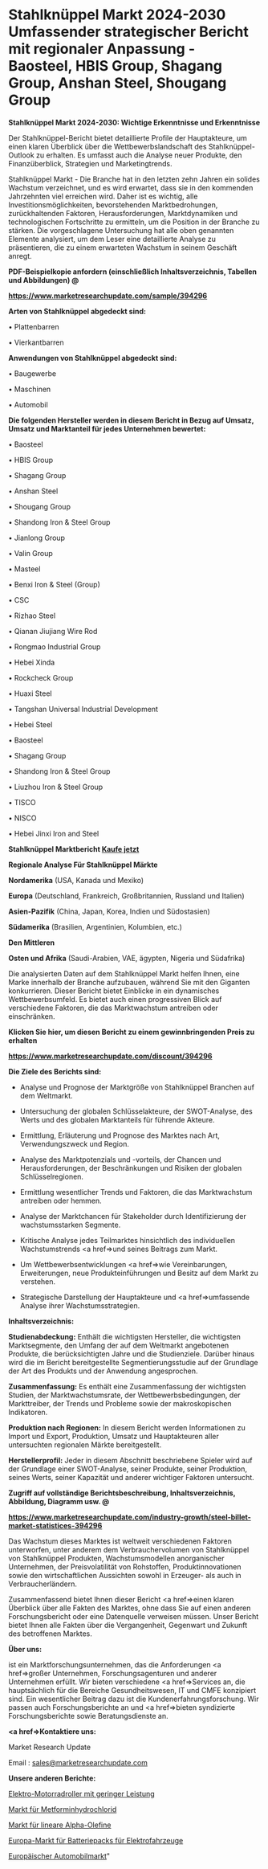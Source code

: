 # Stahlknüppel Markt 2024-2030 Umfassender strategischer Bericht mit regionaler Anpassung - Baosteel, HBIS Group, Shagang Group, Anshan Steel, Shougang Group

<strong>Stahlknüppel Markt 2024-2030: Wichtige Erkenntnisse und Erkenntnisse</strong>

Der Stahlknüppel-Bericht bietet detaillierte Profile der Hauptakteure, um einen klaren Überblick über die Wettbewerbslandschaft des Stahlknüppel-Outlook zu erhalten. Es umfasst auch die Analyse neuer Produkte, den Finanzüberblick, Strategien und Marketingtrends.

Stahlknüppel Markt - Die Branche hat in den letzten zehn Jahren ein solides Wachstum verzeichnet, und es wird erwartet, dass sie in den kommenden Jahrzehnten viel erreichen wird. Daher ist es wichtig, alle Investitionsmöglichkeiten, bevorstehenden Marktbedrohungen, zurückhaltenden Faktoren, Herausforderungen, Marktdynamiken und technologischen Fortschritte zu ermitteln, um die Position in der Branche zu stärken. Die vorgeschlagene Untersuchung hat alle oben genannten Elemente analysiert, um dem Leser eine detaillierte Analyse zu präsentieren, die zu einem erwarteten Wachstum in seinem Geschäft anregt.



<strong><b>PDF-Beispielkopie anfordern (einschließlich Inhaltsverzeichnis, Tabellen und Abbildungen) @ </b></strong>

<strong><a href=https://www.marketresearchupdate.com/sample/394296>

<strong>https://www.marketresearchupdate.com/sample/394296</u></a></strong></strong>



<strong>Arten von Stahlknüppel abgedeckt sind:</strong>

• Plattenbarren

• Vierkantbarren



<strong>Anwendungen von Stahlknüppel abgedeckt sind:</strong>

• Baugewerbe

• Maschinen

• Automobil



<strong>Die folgenden Hersteller werden in diesem Bericht in Bezug auf Umsatz, Umsatz und Marktanteil für jedes Unternehmen bewertet:</strong>

• Baosteel

• HBIS Group

• Shagang Group

• Anshan Steel

• Shougang Group

• Shandong Iron & Steel Group

• Jianlong Group

• Valin Group

• Masteel

• Benxi Iron & Steel (Group)

• CSC

• Rizhao Steel

• Qianan Jiujiang Wire Rod

• Rongmao Industrial Group

• Hebei Xinda

• Rockcheck Group

• Huaxi Steel

• Tangshan Universal Industrial Development

• Hebei Steel

• Baosteel

• Shagang Group

• Shandong Iron & Steel Group

• Liuzhou Iron & Steel Group

• TISCO

• NISCO

• Hebei Jinxi Iron and Steel



<strong>Stahlknüppel Marktbericht <a href=https://www.marketresearchupdate.com/buynow/394296>Kaufe jetzt</a></strong>



<strong>Regionale Analyse Für Stahlknüppel Märkte</strong>



<strong>Nordamerika</strong> (USA, Kanada und Mexiko)



<strong>Europa</strong> (Deutschland, Frankreich, Großbritannien, Russland und Italien)



<strong>Asien-Pazifik</strong> (China, Japan, Korea, Indien und Südostasien)



<strong>Südamerika</strong> (Brasilien, Argentinien, Kolumbien, etc.)



<strong>Den Mittleren</strong> 

<strong>Osten und Afrika</strong> (Saudi-Arabien, VAE, ägypten, Nigeria und Südafrika)

Die analysierten Daten auf dem Stahlknüppel Markt helfen Ihnen, eine Marke innerhalb der Branche aufzubauen, während Sie mit den Giganten konkurrieren. Dieser Bericht bietet Einblicke in ein dynamisches Wettbewerbsumfeld. Es bietet auch einen progressiven Blick auf verschiedene Faktoren, die das Marktwachstum antreiben oder einschränken.



<strong>Klicken Sie hier, um diesen Bericht zu einem gewinnbringenden Preis zu erhalten
</strong>

<strong><a href=https://www.marketresearchupdate.com/discount/394296>https://www.marketresearchupdate.com/discount/394296</b></u></strong></a>



<strong>Die Ziele des Berichts sind:</strong>

- Analyse und Prognose der Marktgröße von Stahlknüppel Branchen auf dem Weltmarkt.

- Untersuchung der globalen Schlüsselakteure, der SWOT-Analyse, des Werts und des globalen Marktanteils für führende Akteure.

- Ermittlung, Erläuterung und Prognose des Marktes nach Art, Verwendungszweck und Region.

- Analyse des Marktpotenzials und -vorteils, der Chancen und Herausforderungen, der Beschränkungen und Risiken der globalen Schlüsselregionen.

- Ermittlung wesentlicher Trends und Faktoren, die das Marktwachstum antreiben oder hemmen.

- Analyse der Marktchancen für Stakeholder durch Identifizierung der wachstumsstarken Segmente.

- Kritische Analyse jedes Teilmarktes hinsichtlich des individuellen Wachstumstrends <a href=>und</a> seines Beitrags zum Markt.

- Um Wettbewerbsentwicklungen <a href=>wie</a> Vereinbarungen, Erweiterungen, neue Produkteinführungen und Besitz auf dem Markt zu verstehen.

- Strategische Darstellung der Hauptakteure und <a href=>umfas</a>sende Analyse ihrer Wachstumsstrategien.



<strong>Inhaltsverzeichnis:</strong>



<strong>Studienabdeckung:</strong> Enthält die wichtigsten Hersteller, die wichtigsten Marktsegmente, den Umfang der auf dem Weltmarkt angebotenen Produkte, die berücksichtigten Jahre und die Studienziele. Darüber hinaus wird die im Bericht bereitgestellte Segmentierungsstudie auf der Grundlage der Art des Produkts und der Anwendung angesprochen.



<strong>Zusammenfassung:</strong> Es enthält eine Zusammenfassung der wichtigsten Studien, der Marktwachstumsrate, der Wettbewerbsbedingungen, der Markttreiber, der Trends und Probleme sowie der makroskopischen Indikatoren.



<strong>Produktion nach Regionen:</strong> In diesem Bericht werden Informationen zu Import und Export, Produktion, Umsatz und Hauptakteuren aller untersuchten regionalen Märkte bereitgestellt.



<strong>Herstellerprofil:</strong> Jeder in diesem Abschnitt beschriebene Spieler wird auf der Grundlage einer SWOT-Analyse, seiner Produkte, seiner Produktion, seines Werts, seiner Kapazität und anderer wichtiger Faktoren untersucht.



<strong><b>Zugriff auf vollständige Berichtsbeschreibung, Inhaltsverzeichnis, Abbildung, Diagramm usw. @ </b></strong>

<strong><a href=https://www.marketresearchupdate.com/industry-growth/steel-billet-market-statistices-394296>https://www.marketresearchupdate.com/industry-growth/steel-billet-market-statistices-394296</a></strong>

Das Wachstum dieses Marktes ist weltweit verschiedenen Faktoren unterworfen, unter anderem dem Verbrauchervolumen von Stahlknüppel von Stahlknüppel Produkten, Wachstumsmodellen anorganischer Unternehmen, der Preisvolatilität von Rohstoffen, Produktinnovationen sowie den wirtschaftlichen Aussichten sowohl in Erzeuger- als auch in Verbraucherländern.

Zusammenfassend bietet Ihnen dieser Bericht <a href=>einen</a> klaren Überblick über alle Fakten des Marktes, ohne dass Sie auf einen anderen Forschungsbericht oder eine Datenquelle verweisen müssen. Unser Bericht bietet Ihnen alle Fakten über die Vergangenheit, Gegenwart und Zukunft des betroffenen Marktes.



<strong>Über uns:</strong>

 ist ein Marktforschungsunternehmen, das die Anforderungen <a href=>großer</a> Unternehmen, Forschungsagenturen und anderer Unternehmen erfüllt. Wir bieten verschiedene <a href=>Services</a> an, die hauptsächlich für die Bereiche Gesundheitswesen, IT und CMFE konzipiert sind. Ein wesentlicher Beitrag dazu ist die Kundenerfahrungsforschung. Wir passen auch Forschungsberichte an und <a href=>bieten</a> syndizierte Forschungsberichte sowie Beratungsdienste an.



<strong><a href=>Kontaktiere uns:</a></strong>

Market Research Update

Email : sales@marketresearchupdate.com



<strong>Unsere anderen Berichte:</strong>

<a href=https://www.linkedin.com/pulse/low-powered-electric-motorcycle-scooter>Elektro-Motorradroller mit geringer Leistung</a>

<a href=https://www.linkedin.com/pulse/metformin-hydrochloride-market-future-scope-demands>Markt für Metforminhydrochlorid</a>

<a href=https://www.linkedin.com/pulse/linear-alpha-olefins-market-size-trends-consumption>Markt für lineare Alpha-Olefine</a>

<a href=https://www.linkedin.com/pulse/europe-electric-vehicles-battery-packs-market>Europa-Markt für Batteriepacks für Elektrofahrzeuge</a>

<a href=https://www.linkedin.com/pulse/europe-automotive-market-growth-possibilities>Europäischer Automobilmarkt</a>"
